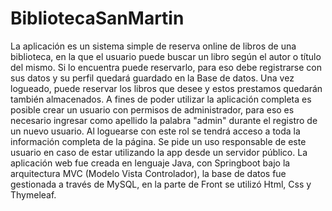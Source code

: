 # BibliotecaSanMartin

  La aplicación es un sistema simple de reserva online de libros de una biblioteca, en la que el usuario puede buscar un libro según el autor o título del mismo. Si lo encuentra puede reservarlo, para eso debe registrarse con sus datos y su perfil quedará guardado en la Base de datos. Una vez logueado, puede reservar los libros que desee y estos prestamos quedarán también almacenados. 
A fines de poder utilizar la aplicación completa es posible crear un usuario con permisos de administrador, para eso es necesario ingresar como apellido la palabra "admin" durante el registro de un nuevo usuario. Al loguearse con este rol se tendrá acceso a toda la información completa de la página. Se pide un uso responsable de este usuario en caso de estar utilizando la app desde un servidor público.
  La aplicación web fue creada en lenguaje Java, con Springboot bajo la arquitectura MVC (Modelo Vista Controlador), la base de datos fue gestionada a través de MySQL, en la parte de Front se utilizó Html, Css y Thymeleaf.
